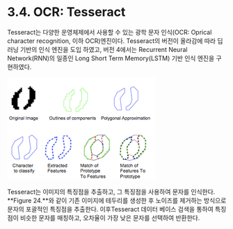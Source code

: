# 3.4. OCR: Tesseract

Tesseract는 다양한 운영체제에서 사용할 수 있는 광학 문자 인식\(OCR: Oprical character recognition, 이하 OCR\)엔진이다. Tesseract의 버전이 올라감에 따라 딥러닝 기반의 인식 엔진을 도입 하였고, 버전 4에서는 Recurrent Neural Network\(RNN\)의 일종인 Long Short Term Memory\(LSTM\) 기반 인식 엔진을 구현하였다.

![Figure 24. Tesseract Concept](../.gitbook/assets/figure-24.png)

Tesseract는 이미지의 특징점을 추출하고, 그 특징점을 사용하여 문자를 인식한다. **Figure 24.**와 같이 기존 이미지에 테두리를 생성한 후 노이즈를 제거하는 방식으로 문자의 포괄적인 특징점을 추출한다. 이후Tesseract 데이터 베이스 검색을 통하여 특징점이 비슷한 문자를 매칭하고, 오차율이 가장 낮은 문자를 선택하여 반환한다.

